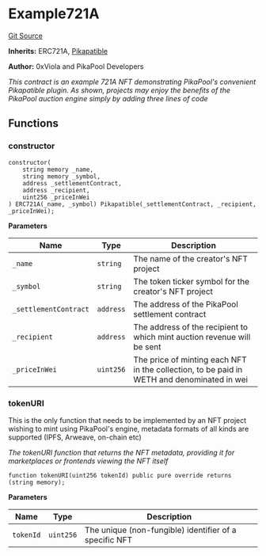 # Example721A
[Git Source](https://github.com/0xPikapool/contracts/blob/37fc19120d4e886f816d210c3eaf53f1af03f4b6/src/Example721A.sol)

**Inherits:**
ERC721A, [Pikapatible](./Pikapatible.md)

**Author:**
0xViola and PikaPool Developers

*This contract is an example 721A NFT demonstrating PikaPool's convenient Pikapatible plugin.
As shown, projects may enjoy the benefits of the PikaPool auction engine simply by adding three lines of code*


## Functions
### constructor


```solidity
constructor(
    string memory _name,
    string memory _symbol,
    address _settlementContract,
    address _recipient,
    uint256 _priceInWei
) ERC721A(_name, _symbol) Pikapatible(_settlementContract, _recipient, _priceInWei);
```
**Parameters**

|Name|Type|Description|
|----|----|-----------|
|`_name`|`string`|The name of the creator's NFT project|
|`_symbol`|`string`|The token ticker symbol for the creator's NFT project|
|`_settlementContract`|`address`|The address of the PikaPool settlement contract|
|`_recipient`|`address`|The address of the recipient to which mint auction revenue will be sent|
|`_priceInWei`|`uint256`|The price of minting each NFT in the collection, to be paid in WETH and denominated in wei|


### tokenURI

This is the only function that needs to be implemented by an NFT project wishing to mint using PikaPool's engine,
metadata formats of all kinds are supported (IPFS, Arweave, on-chain etc)

*The tokenURI function that returns the NFT metadata, providing it for marketplaces or frontends viewing the NFT itself*


```solidity
function tokenURI(uint256 tokenId) public pure override returns (string memory);
```
**Parameters**

|Name|Type|Description|
|----|----|-----------|
|`tokenId`|`uint256`|The unique (non-fungible) identifier of a specific NFT|



